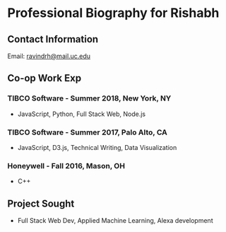 # Professional Biography for Rishabh 

## Contact Information
Email: ravindrh@mail.uc.edu 

## Co-op Work Exp

### TIBCO Software - Summer 2018, New York, NY
- JavaScript, Python, Full Stack Web, Node.js 

### TIBCO Software - Summer 2017, Palo Alto, CA
- JavaScript, D3.js, Technical Writing, Data Visualization

### Honeywell - Fall 2016, Mason, OH
- C++

## Project Sought
- Full Stack Web Dev, Applied Machine Learning, Alexa development
